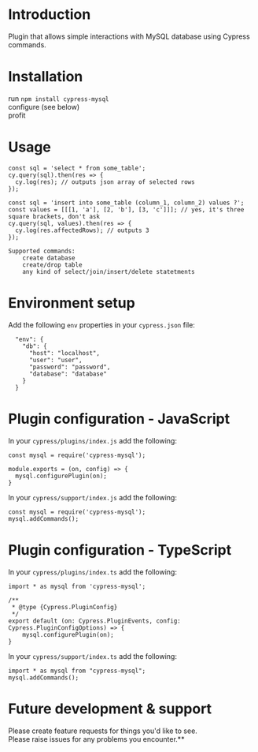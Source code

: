 # Introduction

Plugin that allows simple interactions with MySQL database using Cypress commands.

# Installation

run `npm install cypress-mysql`<br>
configure (see below)<br>
profit

# Usage

```
const sql = 'select * from some_table';
cy.query(sql).then(res => {
  cy.log(res); // outputs json array of selected rows 
});

const sql = 'insert into some_table (column_1, column_2) values ?';
const values = [[[1, 'a'], [2, 'b'], [3, 'c']]]; // yes, it's three square brackets, don't ask
cy.query(sql, values).then(res => {
  cy.log(res.affectedRows); // outputs 3
});

Supported commands:
    create database
    create/drop table
    any kind of select/join/insert/delete statetments
```

# Environment setup

Add the following `env` properties in your `cypress.json` file:
```
  "env": {
    "db": {
      "host": "localhost",
      "user": "user",
      "password": "password",
      "database": "database"
    }
  }
```

# Plugin configuration - JavaScript

In your `cypress/plugins/index.js` add the following:

```
const mysql = require('cypress-mysql');

module.exports = (on, config) => {
  mysql.configurePlugin(on);
}
```

In your `cypress/support/index.js` add the following:

```
const mysql = require('cypress-mysql');
mysql.addCommands();
```


# Plugin configuration - TypeScript

In your `cypress/plugins/index.ts` add the following:

```
import * as mysql from 'cypress-mysql';

/**
 * @type {Cypress.PluginConfig}
 */
export default (on: Cypress.PluginEvents, config: Cypress.PluginConfigOptions) => {
    mysql.configurePlugin(on);
}
```

In your `cypress/support/index.ts` add the following:

```
import * as mysql from "cypress-mysql";
mysql.addCommands();
```

# Future development & support

Please create feature requests for things you'd like to see.<br>
Please raise issues for any problems you encounter.**
